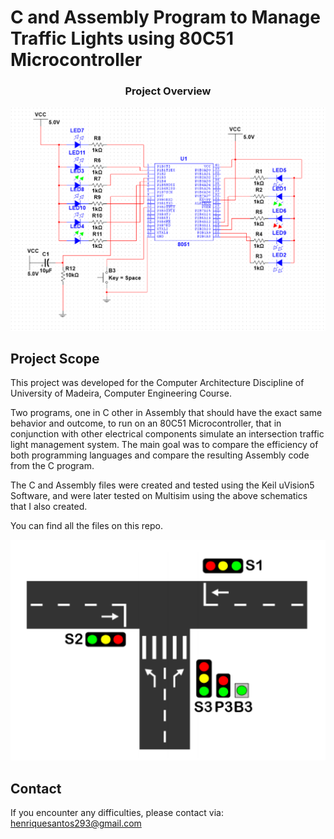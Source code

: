 # C and Assembly Program to Manage Traffic Lights using 80C51 Microcontroller

<p align="center">
    <h3 align="center">Project Overview</h3>
</p>

![Image description](https://github.com/PedroSousa97/80C51Microcontroller-Traffic-Light/blob/main/Readme_Images/smeaforoAC3.PNG)


## Project Scope

This project was developed for the Computer Architecture Discipline of University of Madeira, Computer Engineering Course.

Two programs, one in C other in Assembly that should have the exact same behavior and outcome, to run on an 80C51 Microcontroller, that in conjunction with other electrical components simulate an intersection traffic light management system. The main goal was to compare the efficiency of both programming languages and compare the resulting Assembly code from the C program.

The C and Assembly files were created and tested using the Keil uVision5 Software, and were later tested on Multisim using the above schematics that I also created.

You can find all the files on this repo.

![Image description](https://github.com/PedroSousa97/80C51Microcontroller-Traffic-Light/blob/main/Readme_Images/2semaforoac3.PNG)

## Contact

If you encounter any difficulties, please contact via: henriquesantos293@gmail.com
